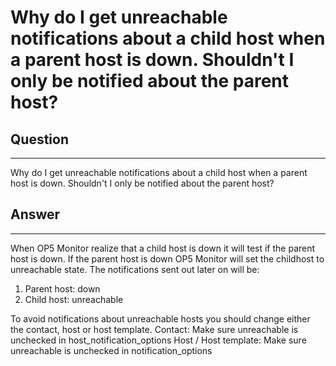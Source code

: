 # Why do I get unreachable notifications about a child host when a parent host is down. Shouldn't I only be notified about the parent host?

## Question

* * * * *

Why do I get unreachable notifications about a child host when a parent host is down. Shouldn't I only be notified about the parent host?

## Answer

* * * * *

When OP5 Monitor realize that a child host is down it will test if the parent host is down. If the parent host is down OP5 Monitor will set the childhost to unreachable state. The notifications sent out later on will be: 

1.  Parent host: down 
2.  Child host: unreachable 

To avoid notifications about unreachable hosts you should change either the contact, host or host template. Contact: Make sure unreachable is unchecked in host\_notification\_options Host / Host template: Make sure unreachable is unchecked in notification\_options

 

